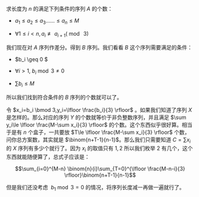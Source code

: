 求长度为 $n$ 的满足下列条件的序列 $A$ 的个数：

- $a_1\leq a_2\leq a_3......\leq a_n\leq M$

- $\forall 1\leq i <n,a_i \not \equiv a_{i+1}(\bmod\ 3)$

我们现在对 $A$ 序列作差分。得到 $B$ 序列。我们看看 $B$ 这个序列需要满足的条件：

- $b_i \geq 0 $

- $\forall i>1, \ b_i \bmod3 \not=0$

- $\sum b_i\leq M$

所以我们找到符合条件的 $B$ 序列的个数就可以了。

令 $x_i=b_i \bmod 3,y_i=\lfloor \frac{b_i}{3} \rfloor$ 。如果我们知道了序列 $X$ 是怎样的。那么对应的序列 $Y$ 的个数就等价于非负整数序列，并且满足 $\sum y_i\le \lfloor \frac{M-\sum x_i}{3} \rfloor$ 的个数。这个东西似乎很好算。相当于是有 $n$ 个盒子，一共要放 $T\le \lfloor \frac{M-\sum x_i}{3} \rfloor$ 个数，问你总方案数，其实就是 $\binom{n+T-1}{n-1}$。那么我们只需要知道 $C=\sum x_i$ 的 $X$ 序列有多少个就行了。因为 $x_i$ 的取值只有 $1,2$ 所以我们枚举 $2$ 有几个，这个东西就能随便算了，总式子应该是：

$$\sum_{i=0}^{M-n} \binom{n}{i}\sum_{T=0}^{\lfloor \frac{M-n-i}{3} \rfloor}\binom{n+T-1}{n-1}$$

但是我们还没考虑 $\ b_1 \bmod3=0$ 的情况，将序列长度减一再做一遍就行了。